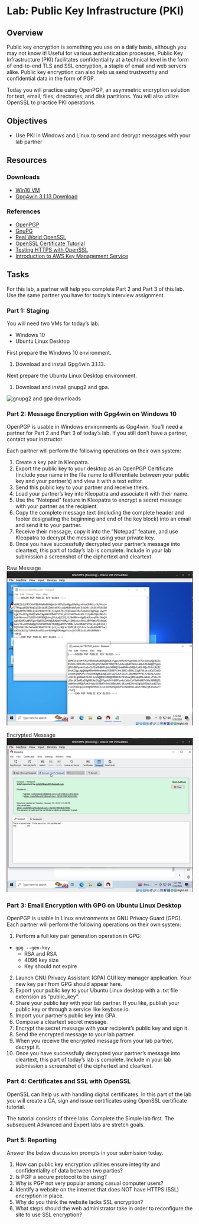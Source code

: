 # Lab: Public Key Infrastructure (PKI)

## Overview
Public key encryption is something you use on a daily basis, although you may not know it! Useful for various authentication processes, Public Key Infrastructure (PKI) facilitates confidentiality at a technical level in the form of end-to-end TLS and SSL encryption, a staple of email and web servers alike. Public key encryption can also help us send trustworthy and confidential data in the form of PGP.

Today you will practice using OpenPGP, an asymmetric encryption solution for text, email, files, directories, and disk partitions. You will also utilize OpenSSL to practice PKI operations.

## Objectives
- Use PKI in Windows and Linux to send and decrypt messages with your lab partner

## Resources

### Downloads
- [Win10 VM](https://codefellows.github.io/ops-401-cybersecurity-guide/curriculum/#downloads-table)
- [Gpg4win 3.1.13 Download](https://www.gpg4win.org/)

### References
- [OpenPGP](https://www.openpgp.org/)
- [GnuPG](https://gnupg.org/)
- [Real World OpenSSL](https://prefetch.net/articles/realworldssl.html)
- [OpenSSL Certificate Tutorial](https://pki-tutorial.readthedocs.io/en/latest/)
- [Testing HTTPS with OpenSSL](https://blog.yimingliu.com/2008/02/04/testing-https-with-openssl/)
- [Introduction to AWS Key Management Service](https://amazon.qwiklabs.com/focuses/10388?catalog_rank=%7B%22rank%22%3A3%2C%22num_filters%22%3A1%2C%22has_search%22%3Atrue%7D&parent=catalog&search_id=5201321)

## Tasks

For this lab, a partner will help you complete Part 2 and Part 3 of this lab. Use the same partner you have for today’s interview assignment.

### Part 1: Staging
You will need two VMs for today’s lab:
- Windows 10
- Ubuntu Linux Desktop

First prepare the Windows 10 environment.
1. Download and install Gpg4win 3.1.13.

Next prepare the Ubuntu Linux Desktop environment.
1. Download and install gnupg2 and gpa.

![gnupg2 and gpa downloads](media/ops9-1.png)

### Part 2: Message Encryption with Gpg4win on Windows 10
OpenPGP is usable in Windows environments as Gpg4win. You’ll need a partner for Part 2 and Part 3 of today’s lab. If you still don’t have a partner, contact your instructor.

Each partner will perform the following operations on their own system:
1. Create a key pair in Kleopatra.
2. Export the public key to your desktop as an OpenPGP Certificate (include your name in the file name to differentiate between your public key and your partner’s) and view it with a text editor.
3. Send this public key to your partner and receive theirs.
4. Load your partner’s key into Kleopatra and associate it with their name.
5. Use the “Notepad” feature in Kleopatra to encrypt a secret message with your partner as the recipient.
6. Copy the complete message text (including the complete header and footer designating the beginning and end of the key block) into an email and send it to your partner.
7. Receive their message, copy it into the “Notepad” feature, and use Kleopatra to decrypt the message using your private key.
8. Once you have successfully decrypted your partner’s message into cleartext, this part of today’s lab is complete. Include in your lab submission a screenshot of the ciphertext and cleartext.

Raw Message
![Raw Message](media/ops9-2.png)

Encrypted Message
![Encrypted Message](media/ops9-3.png)

### Part 3: Email Encryption with GPG on Ubuntu Linux Desktop
OpenPGP is usable in Linux environments as GNU Privacy Guard (GPG). Each partner will perform the following operations on their own system:
1. Perform a full key pair generation operation in GPG:
- `gpg --gen-key`
   - RSA and RSA
   - 4096 key size
   - Key should not expire
   
2. Launch GNU Privacy Assistant (GPA) GUI key manager application. Your new key pair from GPG should appear here.
3. Export your public key to your Ubuntu Linux desktop with a .txt file extension as “public_key”.
4. Share your public key with your lab partner. If you like, publish your public key or through a service like keybase.io.
5. Import your partner’s public key into GPA.
6. Compose a cleartext secret message.
7. Encrypt the secret message with your recipient’s public key and sign it.
8. Send the encrypted message to your lab partner.
9. When you receive the encrypted message from your lab partner, decrypt it.
10. Once you have successfully decrypted your partner’s message into cleartext, this part of today’s lab is complete. Include in your lab submission a screenshot of the ciphertext and cleartext.

### Part 4: Certificates and SSL with OpenSSL
OpenSSL can help us with handling digital certificates. In this part of the lab you will create a CA, sign and issue certificates using OpenSSL certificate tutorial.

The tutorial consists of three labs. Complete the Simple lab first. The subsequent Advanced and Expert labs are stretch goals.

### Part 5: Reporting
Answer the below discussion prompts in your submission today.
1. How can public key encryption utilities ensure integrity and confidentiality of data between two parties?
2. Is PGP a secure protocol to be using?
3. Why is PGP not very popular among casual computer users?
4. Identify a website on the internet that does NOT have HTTPS (SSL) encryption in place.
5. Why do you think the website lacks SSL encryption?
6. What steps should the web administrator take in order to reconfigure the site to use SSL encryption?
